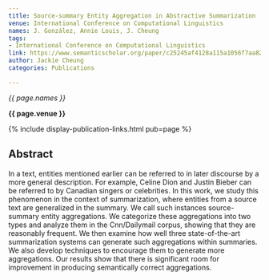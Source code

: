 ```yaml
---
title: Source-summary Entity Aggregation in Abstractive Summarization
venue: International Conference on Computational Linguistics
names: J. González, Annie Louis, J. Cheung
tags:
- International Conference on Computational Linguistics
link: https://www.semanticscholar.org/paper/c25245af4128a115a1056f7aa82d1cd0f883652f
author: Jackie Cheung
categories: Publications

---
```


*{{ page.names }}*

**{{ page.venue }}**

{% include display-publication-links.html pub=page %}

## Abstract

In a text, entities mentioned earlier can be referred to in later discourse by a more general description. For example, Celine Dion and Justin Bieber can be referred to by Canadian singers or celebrities. In this work, we study this phenomenon in the context of summarization, where entities from a source text are generalized in the summary. We call such instances source-summary entity aggregations. We categorize these aggregations into two types and analyze them in the Cnn/Dailymail corpus, showing that they are reasonably frequent. We then examine how well three state-of-the-art summarization systems can generate such aggregations within summaries. We also develop techniques to encourage them to generate more aggregations. Our results show that there is significant room for improvement in producing semantically correct aggregations.